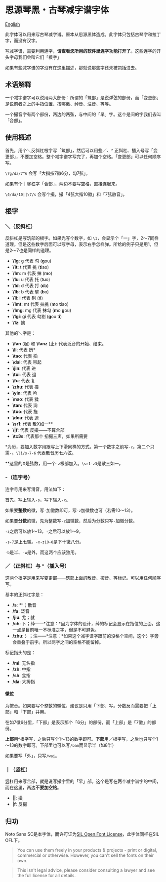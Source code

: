 # 思源琴黑・古琴减字谱字体

[English](./readme.md)

此字体可以用来写古琴减字谱。原本从思源黑体造成。此字体只包括古琴字和拉丁字，而没有汉字。

写减字谱，需要利用连字，**请查看您所用的软件里连字功能打开了**。这些连字的开头字母我们会叫它们「根字」

如果有些减字谱的字没有在这里描述，那就说那些字还未被包括进去。

## 术语解释

一个减字谱字可以说用两大部份：所谓的「筑部」是说弹弦的部份，而「变更部」是说前者之上的手指位置、按哪徽、绰音、注音、等等。

一个撮音字有两个部份，两边的两弦，与中间的「早」字。这个是间的字我们去叫「合部」。

## 使用概述

首先，用个＼反斜杠根字写「筑部」，然后可以用些／、^ 正斜杠、插入号写「变更部」，不要加空格。整个减字谱字写完了，再加个空格。「变更部」可以任何顺序写。

`\7g/da/7^6` 会写「大指按7徽6分，勾7弦」。

如果有个｜竖杠字「合部」，两边不要写空格，直接连起来。

`\4/da/10||\7/s` 会写个撮，撮「4弦大指10徽」和「7弦散音」。

## 根字

### ＼（反斜杠）

反斜杠是写筑部的根字。如果光写个数字，如 `\1`，会显示个「一」字，2～7同样道理。但是这些数字后面可以写字母，表示右手怎样弹。所给的例子只是用1，但是2～7也是同样的道理。

* **\\1g**: g 代表 勾 (**g**ou)
* **\\1t**: t 代表 挑 (**t**iao)
* **\\1m**: m 代表 抹 (**m**o)
* **\\1u**: u 代表 托 (t**u**o)
* **\\1d**: d 代表 打 (**d**a)
* **\\1b**: b 代表 擘 (**b**o)
* **\\1i**: i 代表 剔 (t**i**)
* **\\1mt**: mt 代表 抹挑 (**m**o **t**iao)
* **\\1mg**: mg 代表 抹勾 (**m**o **g**ou)
* **\\1gi**: gi 代表 勾剔 (**g**ou t**i**)
* **\\1z**: 摘

其他的＼字是：

* **\\fan** (起) 和 **\\fanz** (止): 代表泛音的开始、结束。
* **\\li**: 代表 历*
* **\\tao**: 代表 搯
* **\\dai**: 代表 带起
* **\\jin**: 代表 进
* **\\tui**: 代表 退
* **\\fu**: 代表 复
* **\\zhu**: 代表 撞
* **\\yin**: 代表 吟
* **\\nao**: 代表 猱
* **\\tan**: 代表 淌
* **\\tuo**: 代表 拖
* **\\dou**: 代表 逗
* **\\sr1**: 代表 散X如一**
* **\\|f**: 代表 反撮——不算合部
* **\\tc3s**: 代表那个 搯撮三声，如果所需要

\*为历，要加入数字用跟写上下滑同样的方式。第一个数字之前写`-z`，第二个只需`-`。`\li/s-7-6` 代表散音历七六弦。

\*\*这里的X是弦数，用一个`-z`根部加入。`\sr1-z3`是散三如一。

### -（连字号）

连字号用来写滑音，用法如下：

首先，写上输入`-s`，写下输入`-x`。

如果要**整数**的徽，写`-`加徽数即可，写`-z`加徽数也可（若需10～13）。

如果要**分数**的徽，先为整数写`-z`加徽数，然后为分数只写`-`加徽分数。

`-z`之后可以放1～13，`-`之后可以放1～9。

`-s-7`是上七徽。`-x-z10-8`是下十徽八分。

`-b`是半、`-w`是外，而这两个应该独用。

### ／（正斜杠）与 ^（插入号）

这两个根字是用来写变更部——筑部上面的散音、按音、等标记。可以用任何顺序写。

基本的正斜杠字是：

* **/s**: 艹；散音
* **/fa**: 泛音
* **/jiu**: 尤；就
* **/ch**: 卜；绰——*注意：*因为字体的设计，绰的标记会显示在指位的上面。这一点是目前唯一不标准之字，但是不可避免。
* **/zhu**: 氵；注——*注意：*如果这个减字谱字跟前的没格个空间，这个氵字旁会重叠于前字。所以两字之间的空格不能留掉。

标记指头的是：

* **/mi**: 无名指
* **/zh**: 中指
* **/sh**: 食指
* **/da**: 大拇指

#### 徽位

为按音。如果要写个整数的徽位，建议是只用「下部」写。分数反而需要把「上部」和「下部」并用。

在如7徽6分里，「下部」是表示那个「6分」的部份，而「上部」是「7徽」的部份。

**上部**用^根字写，之后只写个1～13的数字即可。**下部**用／根字写，之后也只写个1～13的数字即可。下部里也可以写`/ban`而显示半（如8半）

如果要写「外」，只写`/wai`。

### ｜（竖杠）

竖杠用来写合部，就是说写撮字里的「早」部。这个是写在两个减字谱字的中间，而在这里，两边**不要加空格**。

* **||**: 撮
* **|f**: 反撮

## 归功

Noto Sans SC是本字体，而许可证为[SIL Open Font License](https://scripts.sil.org/cms/scripts/page.php?site_id=nrsi&id=OFL)，此字体同样在SIL OFL下。

>  You can use them freely in your products & projects - print or digital, commercial or otherwise. However, you can't sell the fonts on their own.

> This isn't legal advice, please consider consulting a lawyer and see the full license for all details. 